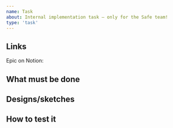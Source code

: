 ```yaml
---
name: Task
about: Internal implementation task – only for the Safe team!
type: 'task'
---
```


## Links

Epic on Notion: 

## What must be done



## Designs/sketches


## How to test it
